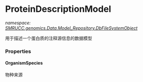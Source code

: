 ﻿# ProteinDescriptionModel
_namespace: [SMRUCC.genomics.Data.Model_Repository.DbFileSystemObject](./index.md)_

用于描述一个蛋白质的注释源信息的数据模型




### Properties

#### OrganismSpecies
物种来源
